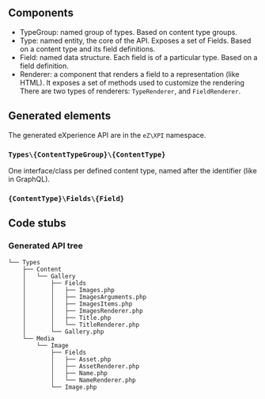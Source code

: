 ## Components
- TypeGroup: named group of types. Based on content type groups.
- Type: named entity, the core of the API. Exposes a set of Fields. Based on a content type and its field definitions.
- Field: named data structure. Each field is of a particular type. Based on a field definition.
- Renderer: a component that renders a field to a representation (like HTML). It exposes a set of methods used to
  customize the rendering
  There are two types of renderers: `TypeRenderer`, and `FieldRenderer`.

## Generated elements

The generated eXperience API are in the `eZ\XPI` namespace.

### `Types\{ContentTypeGroup}\{ContentType}`
One interface/class per defined content type, named after the identifier (like in GraphQL).

### `{ContentType}\Fields\{Field}`

## Code stubs

### Generated API tree
```
└── Types
    ├── Content
    │   └── Gallery
    │       ├── Fields
    │       │   ├── Images.php
    │       │   ├── ImagesArguments.php
    │       │   ├── ImagesItems.php
    │       │   ├── ImagesRenderer.php
    │       │   ├── Title.php
    │       │   └── TitleRenderer.php
    │       └── Gallery.php
    └── Media
        └── Image
            ├── Fields
            │   ├── Asset.php
            │   ├── AssetRenderer.php
            │   ├── Name.php
            │   └── NameRenderer.php
            └── Image.php
```
